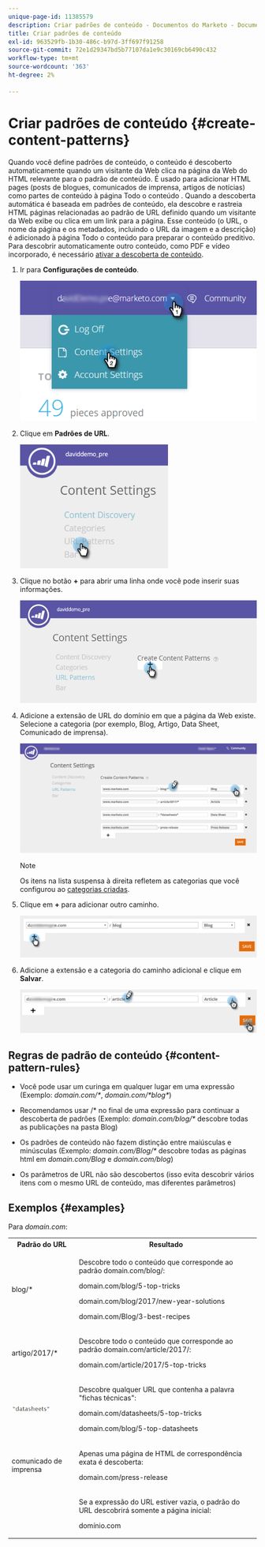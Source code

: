 ```yaml
---
unique-page-id: 11385579
description: Criar padrões de conteúdo - Documentos do Marketo - Documentação do produto
title: Criar padrões de conteúdo
exl-id: 963529fb-1b30-486c-b97d-3ff697f91258
source-git-commit: 72e1d29347bd5b77107da1e9c30169cb6490c432
workflow-type: tm+mt
source-wordcount: '363'
ht-degree: 2%

---
```


# Criar padrões de conteúdo {#create-content-patterns}

Quando você define padrões de conteúdo, o conteúdo é descoberto automaticamente quando um visitante da Web clica na página da Web do HTML relevante para o padrão de conteúdo. É usado para adicionar HTML pages (posts de blogues, comunicados de imprensa, artigos de notícias) como partes de conteúdo à página Todo o conteúdo . Quando a descoberta automática é baseada em padrões de conteúdo, ela descobre e rastreia HTML páginas relacionadas ao padrão de URL definido quando um visitante da Web exibe ou clica em um link para a página. Esse conteúdo (o URL, o nome da página e os metadados, incluindo o URL da imagem e a descrição) é adicionado à página Todo o conteúdo para preparar o conteúdo preditivo. Para descobrir automaticamente outro conteúdo, como PDF e vídeo incorporado, é necessário [ativar a descoberta de conteúdo](/help/marketo/product-docs/predictive-content/getting-started/enable-content-discovery.md).

1. Ir para **Configurações de conteúdo**.

   ![](assets/settings-dropdown-hand-2.png)

1. Clique em **Padrões de URL**.

   ![](assets/click-url-patterns-hand.png)

1. Clique no botão **+** para abrir uma linha onde você pode inserir suas informações.

   ![](assets/content-settings-create-patterns-hand.png)

1. Adicione a extensão de URL do domínio em que a página da Web existe. Selecione a categoria (por exemplo, Blog, Artigo, Data Sheet, Comunicado de imprensa).

   ![](assets/content-settings-create-content-patterns-dm-hands.png)

   >[!NOTE]
   >
   >Os itens na lista suspensa à direita refletem as categorias que você configurou ao [categorias criadas](/help/marketo/product-docs/predictive-content/getting-started/set-up-categories.md).

1. Clique em **+** para adicionar outro caminho.

   ![](assets/url-patterns-add2.png)

1. Adicione a extensão e a categoria do caminho adicional e clique em **Salvar**.

   ![](assets/url-patterns-save.png)

## Regras de padrão de conteúdo {#content-pattern-rules}

* Você pode usar um curinga em qualquer lugar em uma expressão (Exemplo: _domain.com/&#42;_, _domain.com/&#42;blog&#42;_)

* Recomendamos usar /&#42; no final de uma expressão para continuar a descoberta de padrões (Exemplo: _domain.com/blog/&#42;_ descobre todas as publicações na pasta Blog)
* Os padrões de conteúdo não fazem distinção entre maiúsculas e minúsculas (Exemplo: _domain.com/Blog/&#42;_ descobre todas as páginas html em _domain.com/Blog_ e _domain.com/blog_)

* Os parâmetros de URL não são descobertos (isso evita descobrir vários itens com o mesmo URL de conteúdo, mas diferentes parâmetros)

## Exemplos {#examples}

Para _domain.com_:

<table> 
 <tbody> 
  <tr> 
   <th>Padrão do URL</th> 
   <th>Resultado</th> 
  </tr> 
  <tr> 
   <td>blog/*</td> 
   <td><p>Descobre todo o conteúdo que corresponde ao padrão domain.com/blog/:</p><p>domain.com/blog/5-top-tricks</p><p>domain.com/blog/2017/new-year-solutions</p><p>domain.com/Blog/3-best-recipes</p></td> 
  </tr> 
  <tr> 
   <td>artigo/2017/*</td> 
   <td><p>Descobre todo o conteúdo que corresponde ao padrão domain.com/article/2017/:</p><p>domain.com/article/2017/5-top-tricks</p></td> 
  </tr> 
  <tr> 
   <td><img alt="—" width="80" src="assets/image2017-3-24-10-3a38-3a46.png" data-linked-resource-id="12976559" data-linked-resource-type="attachment" data-base-url="https://docs.marketo.com" data-linked-resource-container-id="11385579" title="--"></td> 
   <td><p>Descobre qualquer URL que contenha a palavra "fichas técnicas":</p><p>domain.com/datasheets/5-top-tricks</p><p>domain.com/blog/5-top-datasheets</p></td> 
  </tr> 
  <tr> 
   <td>comunicado de imprensa</td> 
   <td><p>Apenas uma página de HTML de correspondência exata é descoberta:</p><p>domain.com/press-release</p></td> 
  </tr> 
  <tr> 
   <td colspan="1"> </td> 
   <td colspan="1"><p>Se a expressão do URL estiver vazia, o padrão do URL descobrirá somente a página inicial:</p><p>domínio.com</p></td> 
  </tr> 
 </tbody> 
</table>

